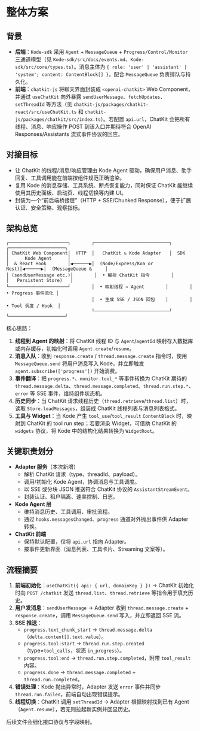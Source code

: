 # 整体方案

## 背景
- **后端**：`Kode-sdk` 采用 `Agent` + `MessageQueue` + `Progress/Control/Monitor` 三通道模型（见 `Kode-sdk/src/docs/events.md`、`Kode-sdk/src/core/types.ts`）。消息主体为 `{ role: 'user' | 'assistant' | 'system'; content: ContentBlock[] }`，配合 `MessageQueue` 负责排队与持久化。
- **前端**：`chatkit-js` 将聊天界面封装成 `<openai-chatkit>` Web Component，并通过 `useChatKit` 向外暴露 `sendUserMessage`、`fetchUpdates`、`setThreadId` 等方法（见 `chatkit-js/packages/chatkit-react/src/useChatKit.ts` 和 `chatkit-js/packages/chatkit/src/index.ts`）。若配置 `api.url`，ChatKit 会把所有线程、消息、响应操作 POST 到该入口并期待符合 OpenAI Responses/Assistants 流式事件协议的回应。

## 对接目标
- 让 ChatKit 的线程/消息/响应管理由 Kode Agent 驱动，确保用户消息、助手回复、工具调用能在前端按组件规范正确渲染。
- 复用 Kode 的消息存储、工具系统、断点恢复能力，同时保证 ChatKit 能继续使用其历史面板、启动页、线程切换等内建 UI。
- 封装为一个“前后端桥接层”（HTTP + SSE/Chunked Response），便于扩展认证、安全策略、观察指标。

## 架构总览
```text
┌──────────────────────┐        ┌────────────────────────────┐        ┌─────────────────────┐
│ ChatKit Web Component│  HTTP  │   ChatKit ⇆ Kode Adapter   │  SDK   │      Kode Agent      │
│  & React Hook        │◀──────▶│  (Node/Express/Koa or Nest)│◀──────▶│  (MessageQueue &     │
│ (sendUserMessage etc.)│        │  • 解析 ChatKit 指令        │        │   Persistent Store)   │
└──────────────────────┘        │  • 映射线程 ↔ Agent        │        │  • Progress 事件流化 │
                                │  • 生成 SSE / JSON 回包    │        │  • Tool 调度 / Hook  │
                                └────────────────────────────┘        └─────────────────────┘
```

核心思路：
1. **线程到 Agent 的映射**：将 ChatKit 线程 ID 与 `Agent`/`agentId` 映射存入数据库或内存缓存，初始化时调用 `Agent.create`/`resume`。
2. **消息入队**：收到 `response.create` / `thread.message.create` 指令时，使用 `MessageQueue.send` 将用户消息写入 Kode，并立即触发 `agent.subscribe(['progress'])` 开始消费。
3. **事件翻译**：把 `progress.*`、`monitor.tool_*` 等事件转换为 ChatKit 期待的 `thread.message.delta`、`thread.message.completed`、`thread.run.step.*`、`error` 等 SSE 事件，维持组件状态机。
4. **历史同步**：当 ChatKit 请求线程历史（`thread.retrieve`/`thread.list`）时，读取 `Store.loadMessages`，组装成 ChatKit 线程列表与消息列表格式。
5. **工具与 Widget**：当 Kode 产生 `tool_use`/`tool_result` `ContentBlock` 时，映射到 ChatKit 的 tool run step；若要渲染 Widget，可借助 ChatKit 的 `widgets` 协议，将 Kode 中的结构化结果转换为 `WidgetRoot`。

## 关键职责划分
- **Adapter 服务**（本次新增）
  - 解析 ChatKit 请求（type、threadId、payload）。
  - 调用/初始化 Kode Agent，协调消息与工具调度。
  - 以 SSE 或分块 JSON 推送符合 ChatKit 协议的 `AssistantStreamEvent`。
  - 封装认证、租户隔离、速率控制、日志。
- **Kode Agent 层**
  - 维持消息历史、工具调用、审批流程。
  - 通过 `hooks.messagesChanged`、`progress` 通道对外抛出事件供 Adapter 转换。
- **ChatKit 前端**
  - 保持默认配置，仅将 `api.url` 指向 Adapter。
  - 按事件更新界面（消息列表、工具卡片、Streaming 文案等）。

## 流程摘要
1. **前端初始化**：`useChatKit({ api: { url, domainKey } })` → ChatKit 初始化时向 `POST /chatkit` 发送 `thread.list`、`thread.retrieve` 等指令用于填充历史。
2. **用户发消息**：`sendUserMessage` → Adapter 收到 `thread.message.create` + `response.create`，调用 `MessageQueue.send` 写入，并立即返回 SSE 流。
3. **SSE 推送**：
   - `progress.text_chunk_start` → `thread.message.delta`（`delta.content[].text.value`）。
   - `progress.tool:start` → `thread.run.step.created`（type=`tool_calls`，状态 `in_progress`）。
   - `progress.tool:end` → `thread.run.step.completed`，附带 `tool_result` 内容。
   - `progress.done` → `thread.message.completed` + `thread.run.completed`。
4. **错误处理**：Kode 抛出异常时，Adapter 发送 `error` 事件并同步 `thread.run.failed`，前端自动出现错误提示。
5. **线程切换**：ChatKit 调用 `setThreadId` → Adapter 根据映射找到已有 Agent（`Agent.resume`），若无则拉起新实例并回显历史。

后续文件会细化接口协议与字段映射。
